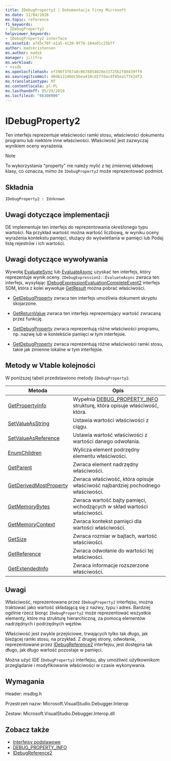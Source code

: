 ```yaml
---
title: IDebugProperty2 | Dokumentacja firmy Microsoft
ms.date: 11/04/2016
ms.topic: reference
f1_keywords:
- IDebugProperty2
helpviewer_keywords:
- IDebugProperty2 interface
ms.assetid: a7d5c70f-a1a5-4120-9f70-184e01c25bff
author: madskristensen
ms.author: madsk
manager: jillfra
ms.workload:
- vssdk
ms.openlocfilehash: ef390f3f67a0c0678854020e33725b2f88439ff9
ms.sourcegitcommit: 40d612240dc5bea418cd27fdacdf85ea177e2df3
ms.translationtype: MT
ms.contentlocale: pl-PL
ms.lasthandoff: 05/29/2019
ms.locfileid: "66308906"
---
```

# <a name="idebugproperty2"></a>IDebugProperty2
Ten interfejs reprezentuje właściwości ramki stosu, właściwości dokumentu programu lub niektóre inne właściwości. Właściwość jest zazwyczaj wynikiem oceny wyrażenia.

> [!NOTE]
> To wykorzystania "property" nie należy mylić z tej zmiennej składowej klasy, co oznacza, mimo że `IDebugProperty2` może reprezentować podmiot.

## <a name="syntax"></a>Składnia

```
IDebugProperty2 : IUnknown
```

## <a name="notes-for-implementers"></a>Uwagi dotyczące implementacji
 DE implementuje ten interfejs do reprezentowania określonego typu wartości. Na przykład wartość można wartość liczbową, w wyniku oceny wyrażenia kontekstu pamięci, służący do wyświetlania w pamięci lub Podaj listę rejestrów i ich wartości.

## <a name="notes-for-callers"></a>Uwagi dotyczące wywoływania
 Wywołaj [EvaluateSync](../../../extensibility/debugger/reference/idebugexpression2-evaluatesync.md) lub [EvaluateAsync](../../../extensibility/debugger/reference/idebugexpression2-evaluateasync.md) uzyskać ten interfejs, który reprezentuje wynik oceny. `IDebugExpression2::EvaluateAsync` zwraca ten interfejs, wysyłając [IDebugExpressionEvaluationCompleteEvent2](../../../extensibility/debugger/reference/idebugexpressionevaluationcompleteevent2.md) interfejs SDM, która z kolei wywołuje [GetResult](../../../extensibility/debugger/reference/idebugexpressionevaluationcompleteevent2-getresult.md) można pobrać właściwości.

- [GetDebugProperty](../../../extensibility/debugger/reference/idebugpropertycreateevent2-getdebugproperty.md) zwraca ten interfejs umożliwia dokument skryptu skojarzone.

- [GetReturnValue](../../../extensibility/debugger/reference/idebugreturnvalueevent2-getreturnvalue.md) zwraca ten interfejs reprezentujący wartość zwracaną przez funkcję.

- [GetDebugProperty](../../../extensibility/debugger/reference/idebugprogram2-getdebugproperty.md) zwraca reprezentują różne właściwości programu, np. nazwę lub w kontekście pamięci w tym interfejsie.

- [GetDebugProperty](../../../extensibility/debugger/reference/idebugstackframe2-getdebugproperty.md) zwraca reprezentują różne właściwości ramki stosu, takie jak zmienne lokalne w tym interfejsie.

## <a name="methods-in-vtable-order"></a>Metody w Vtable kolejności
 W poniższej tabeli przedstawiono metody `IDebugProperty2`.

|Metoda|Opis|
|------------|-----------------|
|[GetPropertyInfo](../../../extensibility/debugger/reference/idebugproperty2-getpropertyinfo.md)|Wypełnia [DEBUG_PROPERTY_INFO](../../../extensibility/debugger/reference/debug-property-info.md) strukturę, która opisuje właściwość, która.|
|[SetValueAsString](../../../extensibility/debugger/reference/idebugproperty2-setvalueasstring.md)|Ustawia wartości właściwości z ciągu.|
|[SetValueAsReference](../../../extensibility/debugger/reference/idebugproperty2-setvalueasreference.md)|Ustawia wartość właściwości z wartości danego odwołania.|
|[EnumChildren](../../../extensibility/debugger/reference/idebugproperty2-enumchildren.md)|Wylicza element podrzędny elementu właściwości.|
|[GetParent](../../../extensibility/debugger/reference/idebugproperty2-getparent.md)|Zwraca element nadrzędny właściwości.|
|[GetDerivedMostProperty](../../../extensibility/debugger/reference/idebugproperty2-getderivedmostproperty.md)|Zwraca właściwość, która opisuje właściwość najbardziej pochodnego właściwości.|
|[GetMemoryBytes](../../../extensibility/debugger/reference/idebugproperty2-getmemorybytes.md)|Zwraca wartość bajty pamięci, wchodzących w skład wartości właściwości.|
|[GetMemoryContext](../../../extensibility/debugger/reference/idebugproperty2-getmemorycontext.md)|Zwraca kontekst pamięci dla wartości właściwości.|
|[GetSize](../../../extensibility/debugger/reference/idebugproperty2-getsize.md)|Zwraca rozmiar w bajtach, wartość właściwości.|
|[GetReference](../../../extensibility/debugger/reference/idebugproperty2-getreference.md)|Zwraca odwołanie do wartości tej właściwości.|
|[GetExtendedInfo](../../../extensibility/debugger/reference/idebugproperty2-getextendedinfo.md)|Zwraca informacje rozszerzone właściwości.|

## <a name="remarks"></a>Uwagi
 Właściwość, reprezentowane przez `IDebugProperty2` interfejsu, można traktować jako wartość składającą się z nazwy, typu i adres. Bardziej ogólnie rzecz biorąc `IDebugProperty2` może reprezentować wszystkie elementy, które ma strukturę hierarchiczną, za pomocą elementów nadrzędnych i podrzędnych węzłów.

 Właściwość jest zwykle przejściowe, trwających tylko tak długo, jak bieżącej ramki stosu, na przykład. Z drugiej strony, odwołanie, reprezentowane przez [IDebugReference2](../../../extensibility/debugger/reference/idebugreference2.md) interfejsu, jest dostępna tak długo, jak długo wartość pozostaje w pamięci.

 Można użyć IDE `IDebugProperty2` interfejsu, aby umożliwić użytkownikom przeglądanie i modyfikowanie właściwości w czasie wykonywania.

## <a name="requirements"></a>Wymagania
 Header: msdbg.h

 Przestrzeń nazw: Microsoft.VisualStudio.Debugger.Interop

 Zestaw: Microsoft.VisualStudio.Debugger.Interop.dll

## <a name="see-also"></a>Zobacz także
- [Interfejsy podstawowe](../../../extensibility/debugger/reference/core-interfaces.md)
- [DEBUG_PROPERTY_INFO](../../../extensibility/debugger/reference/debug-property-info.md)
- [IDebugReference2](../../../extensibility/debugger/reference/idebugreference2.md)